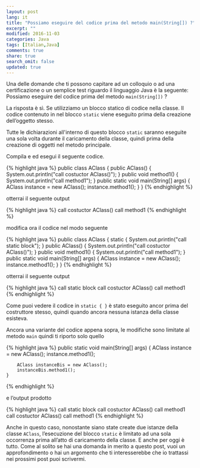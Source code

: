 ```yaml
---
layout: post
lang: it
title: "Possiamo eseguire del codice prima del metodo main(String[]) ?"
excerpt: ""
modified: 2016-11-03
categories: Java
tags: [Italian,Java]
comments: true
share: true
search_omit: false
updated: true
---
```


﻿Una delle domande che ti possono capitare ad un colloquio o ad una certificazione o un semplice test riguardo il linguaggio Java è la seguente:
Possiamo eseguire del codice prima del metodo `main(String[])` ?

La risposta è sì. Se utilizziamo un blocco statico di codice nella classe. Il codice contenuto in nel blocco `static` viene eseguito prima della creazione dell’oggetto stesso. 

Tutte le dichiarazioni all'interno di questo blocco `static` saranno eseguite una sola volta durante il caricamento della classe, quindi prima della creazione di oggetti nel metodo principale.

Compila e ed esegui il seguente codice.

{% highlight java %}
public class AClass {
    public AClass() {
        System.out.println("call costuctor AClass()");
    }
    public void method1() {
        System.out.println("call method1");
    }
    public static void main(String[] args) {
        AClass instance = new AClass();
        instance.method1();
    }
}
{% endhighlight %}

otterrai il seguente output

{% highlight java %}
call costuctor AClass()
call method1
{% endhighlight %}

modifica ora il codice nel modo seguente

{% highlight java %}
public class AClass {
    static {
        System.out.println("call static block");
    }
    public AClass() {
        System.out.println("call costuctor AClass()");
    }
    public void method1() {
        System.out.println("call method1");
    }
    public static void main(String[] args) {
        AClass instance = new AClass();
        instance.method1();
    }
}
{% endhighlight %}

otterrai il seguente output

{% highlight java %}
call static block
call costuctor AClass()
call method1
{% endhighlight %}

Come puoi vedere il codice in `static { }` è stato eseguito ancor prima del costruttore stesso, quindi quando ancora nessuna istanza della classe esisteva.

Ancora una variante del codice appena sopra, le modifiche sono limitate al metodo `main` quindi ti riporto solo quello

{% highlight java %}
    public static void main(String[] args) {
        AClass instance = new AClass();
        instance.method1();
        
        AClass instanceBis = new AClass();
        instanceBis.method1();
    }
{% endhighlight %}

e l’output prodotto

{% highlight java %}
call static block
call costuctor AClass()
call method1
call costuctor AClass()
call method1
{% endhighlight %}

Anche in questo caso, nonostante siano state create due istanze della classe `AClass`, l’esecuzione del blocco `static` è limitato ad una sola occorrenza prima all’atto di caricamento della classe.
E anche per oggi è tutto. Come al solito se hai una domanda in merito a questo post, vuoi un approfondimento o hai un argomento che ti interesserebbe che io trattassi nei prossimi post puoi scrivermi.
